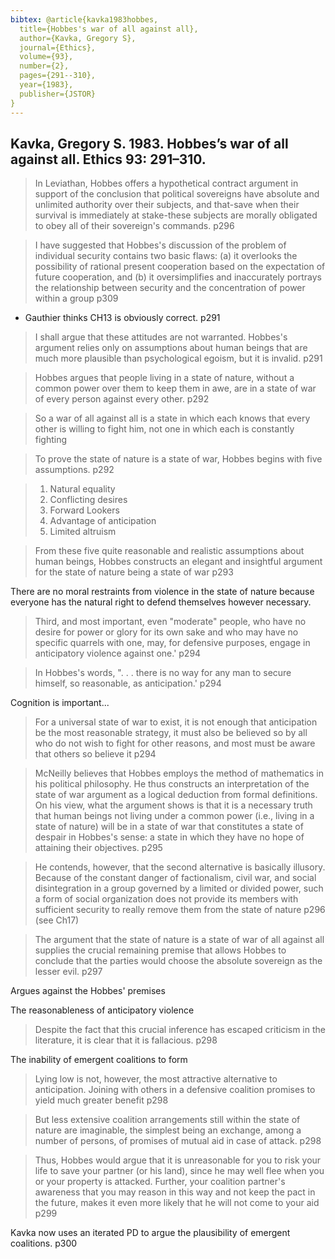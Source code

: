 ```yaml
---
bibtex: @article{kavka1983hobbes,
  title={Hobbes's war of all against all},
  author={Kavka, Gregory S},
  journal={Ethics},
  volume={93},
  number={2},
  pages={291--310},
  year={1983},
  publisher={JSTOR}
}
---
```



## Kavka, Gregory S. 1983. Hobbes’s war of all against all. Ethics 93: 291–310.

> In Leviathan, Hobbes offers a hypothetical contract argument in support of the conclusion that political sovereigns have absolute and unlimited authority over their subjects, and that-save when their survival is immediately at stake-these subjects are morally obligated to obey all of their sovereign's commands.  p296

> I have suggested that Hobbes's discussion of the problem of individual security contains two basic flaws: (a) it overlooks the possibility of rational present cooperation based on the expectation of future cooperation, and (b) it oversimplifies and inaccurately portrays the relationship between security and the concentration of power within a group p309

- Gauthier thinks CH13 is obviously correct. p291

> I shall argue that these attitudes are not warranted. Hobbes's argument relies only on assumptions about human beings that are much more plausible than psychological egoism, but it is invalid. p291

> Hobbes argues that people living in a state of nature, without a common power over them to keep them in awe, are in a state of war of every person against every other. p292

>  So a war of all against all is a state in which each knows that every other is willing to fight him, not one in which each is constantly fighting

> To prove the state of nature is a state of war, Hobbes begins with
five assumptions. p292

> 1. Natural equality
> 2. Conflicting desires
> 3. Forward Lookers
> 4. Advantage of anticipation
> 5. Limited altruism

> From these five quite reasonable and realistic assumptions about human beings, Hobbes constructs an elegant and insightful argument for the state of nature being a state of war p293

There are no moral restraints from violence in the state of nature because everyone has the natural right to defend themselves however necessary.

> Third, and most important, even "moderate" people, who have no desire for power or glory for its own sake and who may have no specific quarrels with one, may, for defensive purposes, engage in anticipatory violence against one.' p294

> In Hobbes's words, ". . . there is no way for any man to secure himself, so reasonable, as anticipation.' p294

Cognition is important...

> For a universal state of war to exist, it is not enough that anticipation be the most reasonable strategy, it must also be believed so by all who do not wish to fight for other reasons, and most must be aware that others so believe it p294

> McNeilly believes that Hobbes employs the method of mathematics in his political philosophy. He thus constructs an interpretation of the state of war argument as a logical deduction from formal definitions. On his view, what the argument shows is that it is a necessary truth that human beings not living under a common power (i.e., living in a state of nature) will be in a state of war that constitutes a state of despair in Hobbes's sense: a state in which they have no hope of attaining their objectives. p295

>  He contends, however, that the second alternative is basically illusory. Because of the constant danger of factionalism, civil war, and social disintegration in a group governed by a limited or divided power, such a form of social organization does not provide its members with sufficient security to really remove them from the state of nature p296 (see Ch17)

>  The argument that the state of nature is a state of war of all against all supplies the crucial remaining premise that allows Hobbes to conclude that the parties would choose the absolute sovereign as the lesser evil. p297

Argues against the Hobbes' premises

The reasonableness of anticipatory violence

>  Despite the fact that this crucial inference has escaped criticism in the literature, it is clear that it is fallacious. p298

The inability of emergent coalitions to form

> Lying low is not, however, the most attractive alternative to anticipation. Joining with others in a defensive coalition promises to yield much greater benefit p298

> But less extensive coalition arrangements still within the state of nature are imaginable, the simplest being an exchange, among a number of persons, of promises of mutual aid in case of attack. p298

> Thus, Hobbes would argue that it is unreasonable for you to risk your life to save your partner (or his land), since he may well flee when you or your property is attacked. Further, your coalition partner's awareness that you may reason in this way and not keep the pact in the future, makes it even more likely that he will not come to your aid p299

Kavka now uses an iterated PD to argue the plausibility of emergent coalitions. p300


